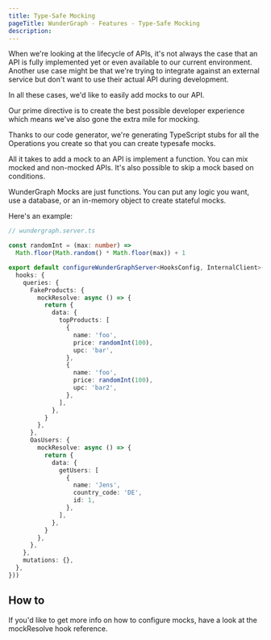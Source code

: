 ```yaml
---
title: Type-Safe Mocking
pageTitle: WunderGraph - Features - Type-Safe Mocking
description:
---
```


When we're looking at the lifecycle of APIs, it's not always the case that an API is fully implemented yet or even available to our current environment.
Another use case might be that we're trying to integrate against an external service but don't want to use their actual API during development.

In all these cases, we'd like to easily add mocks to our API.

Our prime directive is to create the best possible developer experience which means we've also gone the extra mile for mocking.

Thanks to our code generator, we're generating TypeScript stubs for all the Operations you create so that you can create typesafe mocks.

All it takes to add a mock to an API is implement a function.
You can mix mocked and non-mocked APIs.
It's also possible to skip a mock based on conditions.

WunderGraph Mocks are just functions.
You can put any logic you want, use a database, or an in-memory object to create stateful mocks.

Here's an example:

```typescript
// wundergraph.server.ts

const randomInt = (max: number) =>
  Math.floor(Math.random() * Math.floor(max)) + 1

export default configureWunderGraphServer<HooksConfig, InternalClient>(() => ({
  hooks: {
    queries: {
      FakeProducts: {
        mockResolve: async () => {
          return {
            data: {
              topProducts: [
                {
                  name: 'foo',
                  price: randomInt(100),
                  upc: 'bar',
                },
                {
                  name: 'foo',
                  price: randomInt(100),
                  upc: 'bar2',
                },
              ],
            },
          }
        },
      },
      OasUsers: {
        mockResolve: async () => {
          return {
            data: {
              getUsers: [
                {
                  name: 'Jens',
                  country_code: 'DE',
                  id: 1,
                },
              ],
            },
          }
        },
      },
    },
    mutations: {},
  },
}))
```

## How to

If you'd like to get more info on how to configure mocks,
have a look at the mockResolve hook reference.
